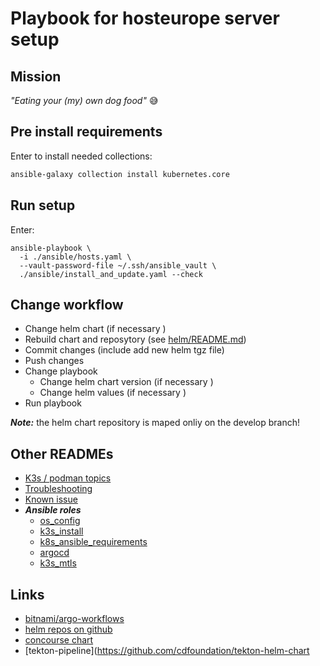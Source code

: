 Playbook for hosteurope server setup
====================================

Mission
-------

*"Eating your (my) own dog food"* :sweat_smile:


Pre install requirements
------------------------

Enter to install needed collections:


```bash
ansible-galaxy collection install kubernetes.core
```


Run setup
---------

Enter:

```
ansible-playbook \
  -i ./ansible/hosts.yaml \
  --vault-password-file ~/.ssh/ansible_vault \
  ./ansible/install_and_update.yaml --check
```

Change workflow
---------------

- Change helm chart (if necessary )
- Rebuild chart and reposytory (see [helm/README.md](helm/README.md))
- Commit changes (include add new helm tgz file)
- Push changes
- Change playbook
  - Change helm chart version (if necessary )
  - Change helm values (if necessary )
- Run playbook

***Note:*** the helm chart repository is maped onliy on the develop branch!

Other READMEs
-------------

- [K3s / podman topics](doc/K3s-podman-topics.md)
- [Troubleshooting](doc/Troubleshooting.md)
- [Known issue](doc/Known-issue.md)
- ***Ansible roles***
  - [os_config](ansible/roles/os_configs/README.md)
  - [k3s_install](ansible/roles/k3s_install/README.md)
  - [k8s_ansible_requirements](ansible/roles/k8s_ansible_requirements/README.md)
  - [argocd](ansible/roles/argocd/README.md)
  - [k3s_mtls](ansible/roles/k3s_mtls/README.md)

Links
-----

- [bitnami/argo-workflows](https://github.com/bitnami/charts/tree/master/bitnami/argo-workflows)
- [helm repos on github](https://medium.com/@mattiaperi/create-a-public-helm-chart-repository-with-github-pages-49b180dbb417)
- [concourse chart](https://github.com/concourse/concourse-chart)
- [tekton-pipeline](https://github.com/cdfoundation/tekton-helm-chart